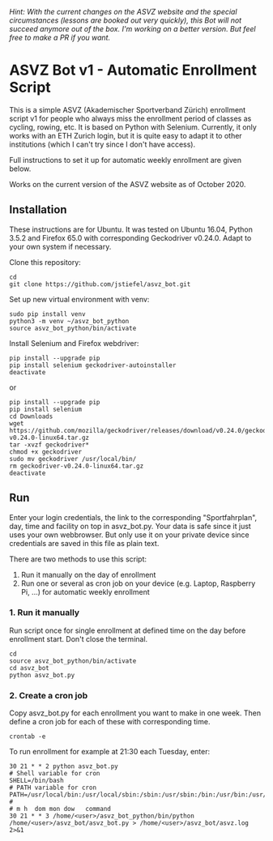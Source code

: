 *Hint: With the current changes on the ASVZ website and the special circumstances (lessons are booked out very quickly), this Bot will not succeed anymore out of the box. I'm working on a better version. But feel free to make a PR if you want.*

# ASVZ Bot v1 - Automatic Enrollment Script


This is a simple ASVZ (Akademischer Sportverband Zürich) enrollment script v1 for people who always miss the enrollment period of classes as cycling, rowing, etc. It is based on Python with Selenium. Currently, it only works with an ETH Zurich login, but it is quite easy to adapt it to other institutions (which I can't try since I don't have access).

Full instructions to set it up for automatic weekly enrollment are given below.

Works on the current version of the ASVZ website as of October 2020.

## Installation

These instructions are for Ubuntu. It was tested on Ubuntu 16.04, Python 3.5.2 and Firefox 65.0 with corresponding Geckodriver v0.24.0. Adapt to your own system if necessary.

Clone this repository:

```
cd
git clone https://github.com/jstiefel/asvz_bot.git
```

Set up new virtual environment with venv:

```
sudo pip install venv
python3 -m venv ~/asvz_bot_python
source asvz_bot_python/bin/activate
```

Install Selenium and Firefox webdriver:

```
pip install --upgrade pip
pip install selenium geckodriver-autoinstaller
deactivate
```

or

```
pip install --upgrade pip
pip install selenium
cd Downloads
wget https://github.com/mozilla/geckodriver/releases/download/v0.24.0/geckodriver-v0.24.0-linux64.tar.gz
tar -xvzf geckodriver*
chmod +x geckodriver
sudo mv geckodriver /usr/local/bin/
rm geckodriver-v0.24.0-linux64.tar.gz
deactivate
```

## Run

Enter your login credentials, the link to the corresponding "Sportfahrplan", day, time and facility on top in asvz_bot.py. Your data is safe since it just uses your own webbrowser. But only use it on your private device since credentials are saved in this file as plain text. 

There are two methods to use this script:

1. Run it manually on the day of enrollment
2. Run one or several as cron job on your device (e.g. Laptop, Raspberry Pi, ...) for automatic weekly enrollment

### 1. Run it manually

Run script once for single enrollment at defined time on the day before enrollment start. Don't close the terminal.

```
cd 
source asvz_bot_python/bin/activate
cd asvz_bot
python asvz_bot.py
```

### 2. Create a cron job

Copy asvz_bot.py for each enrollment you want to make in one week. Then define a cron job for each of these with corresponding time.

```
crontab -e
```

To run enrollment for example at 21:30 each Tuesday, enter:

```
30 21 * * 2 python asvz_bot.py
# Shell variable for cron
SHELL=/bin/bash
# PATH variable for cron
PATH=/usr/local/bin:/usr/local/sbin:/sbin:/usr/sbin:/bin:/usr/bin:/usr/bin/X11
# 
# m h  dom mon dow   command
30 21 * * 3 /home/<user>/asvz_bot_python/bin/python /home/<user>/asvz_bot/asvz_bot.py > /home/<user>/asvz_bot/asvz.log 2>&1
```
